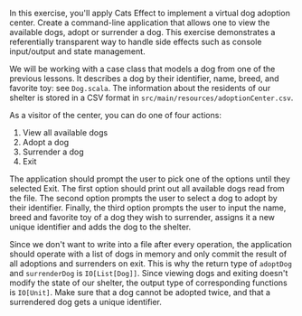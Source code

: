 

In this exercise, you'll apply Cats Effect to implement a virtual dog adoption center. 
Create a command-line application that allows one to view the available dogs, adopt or surrender a dog. 
This exercise demonstrates a referentially transparent way to handle side effects such as console input/output and state management. 

We will be working with a case class that models a dog from one of the previous lessons. 
It describes a dog by their identifier, name, breed, and favorite toy: see `Dog.scala`. 
The information about the residents of our shelter is stored in a CSV format in `src/main/resources/adoptionCenter.csv`.

As a visitor of the center, you can do one of four actions: 

1. View all available dogs
2. Adopt a dog
3. Surrender a dog
4. Exit 

The application should prompt the user to pick one of the options until they selected Exit. 
The first option should print out all available dogs read from the file. 
The second option prompts the user to select a dog to adopt by their identifier. 
Finally, the third option prompts the user to input the name, breed and favorite toy of a dog they wish to surrender, assigns it a new unique identifier and adds the dog to the shelter. 

Since we don't want to write into a file after every operation, the application should operate with a list of dogs in memory and only commit the result of all adoptions and surrenders on exit.
This is why the return type of `adoptDog` and `surrenderDog` is `IO[List[Dog]]`. 
Since viewing dogs and exiting doesn't modify the state of our shelter, the output type of corresponding functions is `IO[Unit]`. 
Make sure that a dog cannot be adopted twice, and that a surrendered dog gets a unique identifier.
